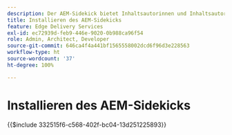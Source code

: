 ```yaml
---
description: Der AEM-Sidekick bietet Inhaltsautorinnen und Inhaltsautoren eine Symbolleiste mit kontextabhängigen Optionen, damit sie ihren Inhalt direkt auf den Seiten Ihrer Website bearbeiten, in der Vorschau anzeigen und veröffentlichen können.
title: Installieren des AEM-Sidekicks
feature: Edge Delivery Services
exl-id: ec72939d-feb9-446e-9020-0b988ca96f54
role: Admin, Architect, Developer
source-git-commit: 646ca4f4a441bf1565558002dcd6f96d3e228563
workflow-type: ht
source-wordcount: '37'
ht-degree: 100%

---
```


# Installieren des AEM-Sidekicks

{{$include 332515f6-c568-402f-bc04-13d251225893}}
